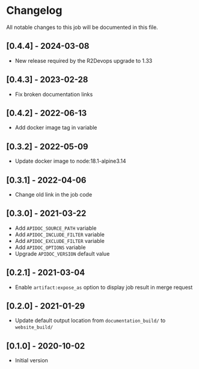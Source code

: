 # Changelog
All notable changes to this job will be documented in this file.

## [0.4.4] - 2024-03-08
* New release required by the R2Devops upgrade to 1.33

## [0.4.3] - 2023-02-28
* Fix broken documentation links

## [0.4.2] - 2022-06-13
* Add docker image tag in variable 

## [0.3.2] - 2022-05-09
* Update docker image to node:18.1-alpine3.14

## [0.3.1] - 2022-04-06
* Change old link in the job code

## [0.3.0] - 2021-03-22
* Add `APIDOC_SOURCE_PATH` variable
* Add `APIDOC_INCLUDE_FILTER` variable
* Add `APIDOC_EXCLUDE_FILTER` variable
* Add `APIDOC_OPTIONS` variable
* Upgrade `APIDOC_VERSION` default value

## [0.2.1] - 2021-03-04
* Enable `artifact:expose_as` option to display job result in merge request

## [0.2.0] - 2021-01-29
* Update default output location from `documentation_build/` to `website_build/`

## [0.1.0] - 2020-10-02
* Initial version
